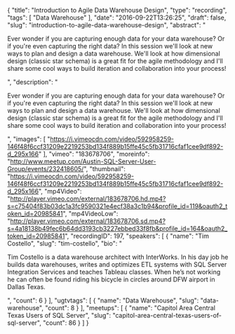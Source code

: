 {
  "title": "Introduction to Agile Data Warehouse Design",
  "type": "recording",
  "tags": [
    "Data Warehouse"
  ],
  "date": "2016-09-22T13:26:25",
  "draft": false,
  "slug": "introduction-to-agile-data-warehouse-design",
  "abstract": "<p>Ever wonder if you are capturing enough data for your data warehouse? Or if you're even capturing the right data? In this session we'll look at new ways to plan and design a data warehouse. We'll look at how dimensional design (classic star schema) is a great fit for the agile methodology and I'll share some cool ways to build iteration and collaboration into your process!</p>",
  "description": "<p>Ever wonder if you are capturing enough data for your data warehouse? Or if you're even capturing the right data? In this session we'll look at new ways to plan and design a data warehouse. We'll look at how dimensional design (classic star schema) is a great fit for the agile methodology and I'll share some cool ways to build iteration and collaboration into your process!</p>",
  "images": [
    "https://i.vimeocdn.com/video/592958259-146f48f6ccf31209e2219253bd134f889b15ffe45c5fb31716cfaf1cee9df892-d_295x166"
  ],
  "vimeo": "183678706",
  "moreinfo": "http://www.meetup.com/Austin-SQL-Server-User-Group/events/232418605/",
  "thumbnail": "https://i.vimeocdn.com/video/592958259-146f48f6ccf31209e2219253bd134f889b15ffe45c5fb31716cfaf1cee9df892-d_295x166",
  "mp4Video": "http://player.vimeo.com/external/183678706.hd.mp4?s=c75404f83b03dc1a3fc9590321e4ecf38a3c1b94&profile_id=119&oauth2_token_id=20985841",
  "mp4VideoLow": "http://player.vimeo.com/external/183678706.sd.mp4?s=4a18138b49fec6b64dd3193cb3227ebbed33f8fb&profile_id=164&oauth2_token_id=20985841",
  "recordingID": 197,
  "speakers": [
    {
      "name": "Tim Costello",
      "slug": "tim-costello",
      "bio": "<p>Tim Costello is a data warehouse architect with InterWorks. In his day job he builds data warehouses, writes and optimizes ETL systems with SQL Server Integration Services and teaches Tableau classes. When he’s not working he can often be found riding his bicycle in circles around DFW airport in Dallas Texas.</p>",
      "count": 6
    }
  ],
  "ugtvtags": [
    {
      "name": "Data Warehouse",
      "slug": "data-warehouse",
      "count": 8
    }
  ],
  "meetups": [
    {
      "name": "Capitol Area Central Texas Users of SQL Server",
      "slug": "capitol-area-central-texas-users-of-sql-server",
      "count": 86
    }
  ]
}